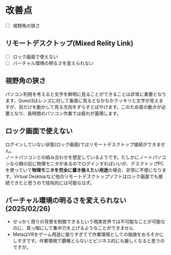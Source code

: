 # 改善点
- [ ] 視野角の狭さ
## リモートデスクトップ(Mixed Relity Link)
- [ ] ロック画面で使えない
- [ ] バーチャル環境の明るさを変えられない

## 視野角の狭さ
パソコン利用を考えると文字を鮮明に見ることができることは非常に重要となります。Quest3はレンズに対して垂直に見るとなかなかクッキリと文字が見えますが、目だけを動かして見る方向をずらすとぼやけます。このため首の動きが必要となり、長時間のパソコン作業では疲れが蓄積します。

## ロック画面で使えない
ログインしていない状態(ロック画面)ではリモートデスクトップ接続ができません。  
ノートパソコンとの組み合わせを想定しているようです。たしかにノートパソコンなら眼の前に物理モニタがあるのでログインすればいいが、デスクトップPCを使っていて**物理モニタを完全に置き換えたい用途**の場合、非常に不便になります。Virtual Desktopなど他のリモートデスクトップソフトはロック画面でも接続できたと思うので技術的には可能なはず。

## バーチャル環境の明るさを変えられない(2025/02/26)
- せっかく周りの背景を制御できるという現実世界では不可能なことが可能なのに、真っ暗にして集中力を上げるようなことができません
- MetaはVRをゲーム用途に振りすぎてて作業環境としての価値をおろそかにしすぎです。作業環境で覇権とらないとビジネス的にも厳しくなると思うのですが。
